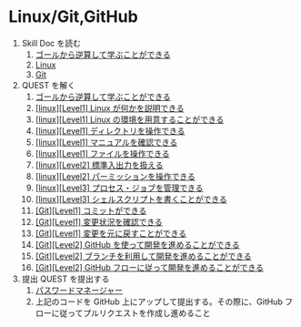 # Linux/Git,GitHub

1. Skill Doc を読む
   1. [ゴールから逆算して学ぶことができる](/skilldoc/conceptual_skills/curiosity/GOAL.md)
   2. [Linux](/skilldoc/LINUX.md)
   3. [Git](/skilldoc/GIT.md)
2. QUEST を解く
   1. [ゴールから逆算して学ぶことができる](/quest/curiosity/GOAL.md)
   2. [[linux][Level1] Linux が何かを説明できる](/quest/linux/LINUX.md)
   3. [[linux][Level1] Linux の環境を用意することができる](/quest/linux/ENVIRONMENT.md)
   4. [[linux][Level1] ディレクトリを操作できる](/quest/linux/DIRECTORY.md)
   5. [[linux][Level1] マニュアルを確認できる](/quest/linux/MAN.md)
   6. [[linux][Level1] ファイルを操作できる](/quest/linux/FILE.md)
   7. [[linux][Level2] 標準入出力を扱える](/quest/linux/STANDARD.md)
   8. [[linux][Level2] パーミッションを操作できる](/quest/linux/PERMISSION.md)
   9. [[linux][Level3] プロセス・ジョブを管理できる](/quest/linux/PROCESS.md)
   10. [[linux][Level3] シェルスクリプトを書くことができる](/quest/linux/SHELLSCRIPT.md)
   11. [[Git][Level1] コミットができる](/quest/git/COMMIT.md)
   12. [[Git][Level1] 変更状況を確認できる](/quest/git/STATUS.md)
   13. [[Git][Level1] 変更を元に戻すことができる](/quest/git/RESTORE.md)
   14. [[Git][Level2] GitHub を使って開発を進めることができる](/quest/git/GITHUB.md)
   15. [[Git][Level2] ブランチを利用して開発を進めることができる](/quest/git/BRANCH.md)
   16. [[Git][Level2] GitHub フローに従って開発を進めることができる](/quest/git/PULLREQUEST.md)
3. 提出 QUEST を提出する
   1. [パスワードマネージャー](/quest/linux/PASSWORD_MANAGER.md)
   2. 上記のコードを GitHub 上にアップして提出する。その際に、GitHub フローに従ってプルリクエストを作成し進めること
